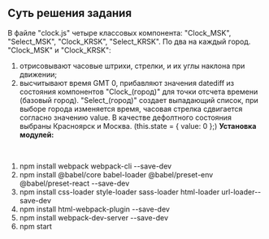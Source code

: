 ## Суть решения задания
В файле "clock.js" четыре классовых компонента: "Clock_MSK", "Select_MSK", "Clock_KRSK", "Select_KRSK". По два на каждый город.
<br>
"Clock_MSK" и "Clock_KRSK":
<br>
1. отрисовывают часовые штрихи, стрелки, и их углы наклона при движении;
2. высчитывают время GMT 0, прибавляют значения datediff из состояния компонентов "Clock_(город)" для точки отсчета времени (базовый город).
"Select_(город)" создает выпадающий список, при выборе города изменяется время, часовая стрелка сдвигается согласно значению value.
В качестве дефолтного состояния выбраны Красноярск и Москва.
(this.state = {
      value: 0
    };)
<b>Установка модулей:</b>
<br>
<ol>
<li>npm install webpack webpack-cli --save-dev</li>
<li>npm install @babel/core babel-loader @babel/preset-env @babel/preset-react --save-dev</li>
<li>npm install css-loader style-loader sass-loader html-loader url-loader--save-dev</li>
<li>npm install html-webpack-plugin --save-dev</li>
<li>npm install webpack-dev-server --save-dev</li>
<li>npm start</li>
</ol>

